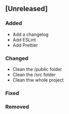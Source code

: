 ## [Unreleased]

### Added

- Add a changelog
- Add ESLint
- Add Prettier

### Changed

- Clean the /public folder
- Clean the /src folder
- Clean thw whole project

### Fixed

### Removed
